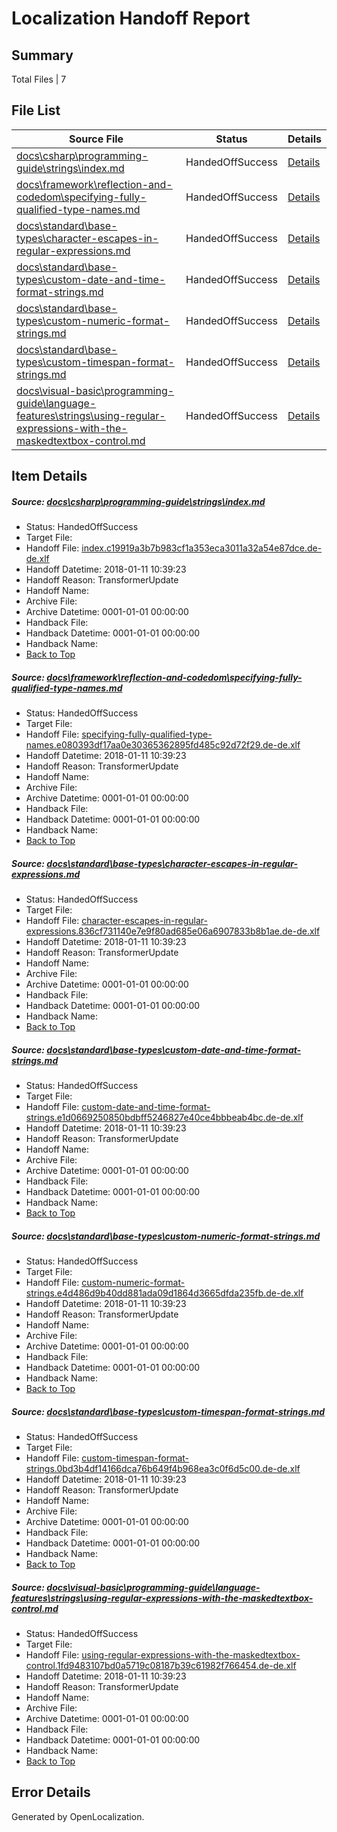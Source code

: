 # <a name='report-top'></a> Localization Handoff Report

## Summary
 Total Files | 7

## File List
 Source File | Status | Details 
 ----------- | ------ | ------- 
 [docs\csharp\programming-guide\strings\index.md](https://github.com/OpenLocalizationTestOrg/docs/blob/75444267cc262dcdfc807db05b2441b78c986800/docs/csharp/programming-guide/strings/index.md) | HandedOffSuccess | [Details](#5ec9d6aebcb38e89aa21b86cbd005c594bf756e618812)
 [docs\framework\reflection-and-codedom\specifying-fully-qualified-type-names.md](https://github.com/OpenLocalizationTestOrg/docs/blob/75444267cc262dcdfc807db05b2441b78c986800/docs/framework/reflection-and-codedom/specifying-fully-qualified-type-names.md) | HandedOffSuccess | [Details](#e1bceed0f95170f9dc11ebc28217b9e8a7dc891c20848)
 [docs\standard\base-types\character-escapes-in-regular-expressions.md](https://github.com/OpenLocalizationTestOrg/docs/blob/75444267cc262dcdfc807db05b2441b78c986800/docs/standard/base-types/character-escapes-in-regular-expressions.md) | HandedOffSuccess | [Details](#32e19abfe147c30200718d9e452d39fc26126b9628471)
 [docs\standard\base-types\custom-date-and-time-format-strings.md](https://github.com/OpenLocalizationTestOrg/docs/blob/75444267cc262dcdfc807db05b2441b78c986800/docs/standard/base-types/custom-date-and-time-format-strings.md) | HandedOffSuccess | [Details](#4120f3ca09a240bb898117b5f2ba33ce51c84c2128478)
 [docs\standard\base-types\custom-numeric-format-strings.md](https://github.com/OpenLocalizationTestOrg/docs/blob/75444267cc262dcdfc807db05b2441b78c986800/docs/standard/base-types/custom-numeric-format-strings.md) | HandedOffSuccess | [Details](#0910f868f649734c5ef5f29d7711aebc9a3577cf28479)
 [docs\standard\base-types\custom-timespan-format-strings.md](https://github.com/OpenLocalizationTestOrg/docs/blob/75444267cc262dcdfc807db05b2441b78c986800/docs/standard/base-types/custom-timespan-format-strings.md) | HandedOffSuccess | [Details](#d1bca0f049c083484cc56ba29057132f0f3c87ee28480)
 [docs\visual-basic\programming-guide\language-features\strings\using-regular-expressions-with-the-maskedtextbox-control.md](https://github.com/OpenLocalizationTestOrg/docs/blob/75444267cc262dcdfc807db05b2441b78c986800/docs/visual-basic/programming-guide/language-features/strings/using-regular-expressions-with-the-maskedtextbox-control.md) | HandedOffSuccess | [Details](#df094287bd5f7f5e5604d79a7b2ad7523648cb1d32836)

## Item Details
##### <a name='5ec9d6aebcb38e89aa21b86cbd005c594bf756e618812'></a> Source: [docs\csharp\programming-guide\strings\index.md](https://github.com/OpenLocalizationTestOrg/docs/blob/75444267cc262dcdfc807db05b2441b78c986800/docs/csharp/programming-guide/strings/index.md)
* Status: HandedOffSuccess
* Target File: 
* Handoff File: [index.c19919a3b7b983cf1a353eca3011a32a54e87dce.de-de.xlf](https://github.com/OpenLocalizationTestOrg/docs.handoff/blob/e750e0e1cbbb1325158228fe46f3a43f883d17a4/ol-handoff/OpenLocalizationTestOrg/docs.de-de/master/p1-ht/index.c19919a3b7b983cf1a353eca3011a32a54e87dce.de-de.xlf)
* Handoff Datetime: 2018-01-11 10:39:23
* Handoff Reason: TransformerUpdate
* Handoff Name: 
* Archive File: 
* Archive Datetime: 0001-01-01 00:00:00
* Handback File: 
* Handback Datetime: 0001-01-01 00:00:00
* Handback Name: 
* [Back to Top](#report-top)

##### <a name='e1bceed0f95170f9dc11ebc28217b9e8a7dc891c20848'></a> Source: [docs\framework\reflection-and-codedom\specifying-fully-qualified-type-names.md](https://github.com/OpenLocalizationTestOrg/docs/blob/75444267cc262dcdfc807db05b2441b78c986800/docs/framework/reflection-and-codedom/specifying-fully-qualified-type-names.md)
* Status: HandedOffSuccess
* Target File: 
* Handoff File: [specifying-fully-qualified-type-names.e080393df17aa0e30365362895fd485c92d72f29.de-de.xlf](https://github.com/OpenLocalizationTestOrg/docs.handoff/blob/e750e0e1cbbb1325158228fe46f3a43f883d17a4/ol-handoff/OpenLocalizationTestOrg/docs.de-de/master/net-med-mt/specifying-fully-qualified-type-names.e080393df17aa0e30365362895fd485c92d72f29.de-de.xlf)
* Handoff Datetime: 2018-01-11 10:39:23
* Handoff Reason: TransformerUpdate
* Handoff Name: 
* Archive File: 
* Archive Datetime: 0001-01-01 00:00:00
* Handback File: 
* Handback Datetime: 0001-01-01 00:00:00
* Handback Name: 
* [Back to Top](#report-top)

##### <a name='32e19abfe147c30200718d9e452d39fc26126b9628471'></a> Source: [docs\standard\base-types\character-escapes-in-regular-expressions.md](https://github.com/OpenLocalizationTestOrg/docs/blob/75444267cc262dcdfc807db05b2441b78c986800/docs/standard/base-types/character-escapes-in-regular-expressions.md)
* Status: HandedOffSuccess
* Target File: 
* Handoff File: [character-escapes-in-regular-expressions.836cf731140e7e9f80ad685e06a6907833b8b1ae.de-de.xlf](https://github.com/OpenLocalizationTestOrg/docs.handoff/blob/e750e0e1cbbb1325158228fe46f3a43f883d17a4/ol-handoff/OpenLocalizationTestOrg/docs.de-de/master/net-med-mt/character-escapes-in-regular-expressions.836cf731140e7e9f80ad685e06a6907833b8b1ae.de-de.xlf)
* Handoff Datetime: 2018-01-11 10:39:23
* Handoff Reason: TransformerUpdate
* Handoff Name: 
* Archive File: 
* Archive Datetime: 0001-01-01 00:00:00
* Handback File: 
* Handback Datetime: 0001-01-01 00:00:00
* Handback Name: 
* [Back to Top](#report-top)

##### <a name='4120f3ca09a240bb898117b5f2ba33ce51c84c2128478'></a> Source: [docs\standard\base-types\custom-date-and-time-format-strings.md](https://github.com/OpenLocalizationTestOrg/docs/blob/75444267cc262dcdfc807db05b2441b78c986800/docs/standard/base-types/custom-date-and-time-format-strings.md)
* Status: HandedOffSuccess
* Target File: 
* Handoff File: [custom-date-and-time-format-strings.e1d0669250850bdbff5246827e40ce4bbbeab4bc.de-de.xlf](https://github.com/OpenLocalizationTestOrg/docs.handoff/blob/e750e0e1cbbb1325158228fe46f3a43f883d17a4/ol-handoff/OpenLocalizationTestOrg/docs.de-de/master/net-med-mt/custom-date-and-time-format-strings.e1d0669250850bdbff5246827e40ce4bbbeab4bc.de-de.xlf)
* Handoff Datetime: 2018-01-11 10:39:23
* Handoff Reason: TransformerUpdate
* Handoff Name: 
* Archive File: 
* Archive Datetime: 0001-01-01 00:00:00
* Handback File: 
* Handback Datetime: 0001-01-01 00:00:00
* Handback Name: 
* [Back to Top](#report-top)

##### <a name='0910f868f649734c5ef5f29d7711aebc9a3577cf28479'></a> Source: [docs\standard\base-types\custom-numeric-format-strings.md](https://github.com/OpenLocalizationTestOrg/docs/blob/75444267cc262dcdfc807db05b2441b78c986800/docs/standard/base-types/custom-numeric-format-strings.md)
* Status: HandedOffSuccess
* Target File: 
* Handoff File: [custom-numeric-format-strings.e4d486d9b40dd881ada09d1864d3665dfda235fb.de-de.xlf](https://github.com/OpenLocalizationTestOrg/docs.handoff/blob/e750e0e1cbbb1325158228fe46f3a43f883d17a4/ol-handoff/OpenLocalizationTestOrg/docs.de-de/master/net-med-mt/custom-numeric-format-strings.e4d486d9b40dd881ada09d1864d3665dfda235fb.de-de.xlf)
* Handoff Datetime: 2018-01-11 10:39:23
* Handoff Reason: TransformerUpdate
* Handoff Name: 
* Archive File: 
* Archive Datetime: 0001-01-01 00:00:00
* Handback File: 
* Handback Datetime: 0001-01-01 00:00:00
* Handback Name: 
* [Back to Top](#report-top)

##### <a name='d1bca0f049c083484cc56ba29057132f0f3c87ee28480'></a> Source: [docs\standard\base-types\custom-timespan-format-strings.md](https://github.com/OpenLocalizationTestOrg/docs/blob/75444267cc262dcdfc807db05b2441b78c986800/docs/standard/base-types/custom-timespan-format-strings.md)
* Status: HandedOffSuccess
* Target File: 
* Handoff File: [custom-timespan-format-strings.0bd3b4df14166dca76b649f4b968ea3c0f6d5c00.de-de.xlf](https://github.com/OpenLocalizationTestOrg/docs.handoff/blob/e750e0e1cbbb1325158228fe46f3a43f883d17a4/ol-handoff/OpenLocalizationTestOrg/docs.de-de/master/net-med-mt/custom-timespan-format-strings.0bd3b4df14166dca76b649f4b968ea3c0f6d5c00.de-de.xlf)
* Handoff Datetime: 2018-01-11 10:39:23
* Handoff Reason: TransformerUpdate
* Handoff Name: 
* Archive File: 
* Archive Datetime: 0001-01-01 00:00:00
* Handback File: 
* Handback Datetime: 0001-01-01 00:00:00
* Handback Name: 
* [Back to Top](#report-top)

##### <a name='df094287bd5f7f5e5604d79a7b2ad7523648cb1d32836'></a> Source: [docs\visual-basic\programming-guide\language-features\strings\using-regular-expressions-with-the-maskedtextbox-control.md](https://github.com/OpenLocalizationTestOrg/docs/blob/75444267cc262dcdfc807db05b2441b78c986800/docs/visual-basic/programming-guide/language-features/strings/using-regular-expressions-with-the-maskedtextbox-control.md)
* Status: HandedOffSuccess
* Target File: 
* Handoff File: [using-regular-expressions-with-the-maskedtextbox-control.1fd9483107bd0a5719c08187b39c61982f766454.de-de.xlf](https://github.com/OpenLocalizationTestOrg/docs.handoff/blob/e750e0e1cbbb1325158228fe46f3a43f883d17a4/ol-handoff/OpenLocalizationTestOrg/docs.de-de/master/vbcs_lo-mt/using-regular-expressions-with-the-maskedtextbox-control.1fd9483107bd0a5719c08187b39c61982f766454.de-de.xlf)
* Handoff Datetime: 2018-01-11 10:39:23
* Handoff Reason: TransformerUpdate
* Handoff Name: 
* Archive File: 
* Archive Datetime: 0001-01-01 00:00:00
* Handback File: 
* Handback Datetime: 0001-01-01 00:00:00
* Handback Name: 
* [Back to Top](#report-top)


## Error Details

Generated by OpenLocalization.
